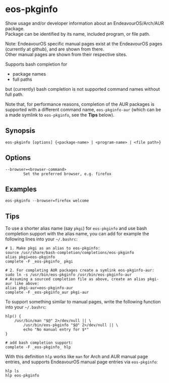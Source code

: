 # eos-pkginfo

Show usage and/or developer information about an EndeavourOS/Arch/AUR package.<br>Package can be identified by its name, included program, or file path.

Note: EndeavourOS specific manual pages exist at the EndeavourOS pages (currently at github), and are shown from there.<br>
Other manual pages are shown from their respective sites.

Supports bash completion for
- package names
- full paths

but (currently) bash completion is not supported command names without full path.

Note that, for performance reasons, completion of the AUR packages is supported with a different command name, `eos-pkginfo-aur` (which can be a made symlink to `eos-pkginfo`, see the **Tips** below).

## Synopsis
```
eos-pkginfo [options] {<package-name> | <program-name> | <file path>}
```

## Options
```
--browser=<browser-command>
        Set the preferred browser, e.g. firefox
```

## Examples

```
eos-pkginfo --browser=firefox welcome
```



## Tips

To use a shorter alias name (say `pkgi`) for `eos-pkginfo` and use bash completion support with the alias name,
you can add for example the following lines into your `~/.bashrc`:
```
# 1. Make pkgi as an alias to eos-pkginfo:
source /usr/share/bash-completion/completions/eos-pkginfo
alias pkgi=eos-pkginfo
complete -F _eos-pkginfo_ pkgi

# 2. For completing AUR packages create a symlink eos-pkginfo-aur:
sudo ln -s /usr/bin/eos-pkginfo /usr/bin/eos-pkginfo-aur
# Assuming a sourced completion file as above, create an alias pkgi-aur like above:
alias pkgi-aur=eos-pkginfo-aur
complete -F _eos-pkginfo_aur pkgi-aur
```
To support something similar to manual pages, write the following function into your `~/.bashrc`:
```
hlp() {
    /usr/bin/man "$@" 2>/dev/null || \
        /usr/bin/eos-pkginfo "$@" 2>/dev/null || \
        echo "No manual entry for $*"
}

# add bash completion support:
complete -F _eos-pkginfo_ hlp
```

With this definition `hlp` works like `man` for Arch and AUR manual page entries, and supports EndeavourOS manual page entries via `eos-pkginfo`:
```
hlp ls
hlp eos-pkginfo
```
